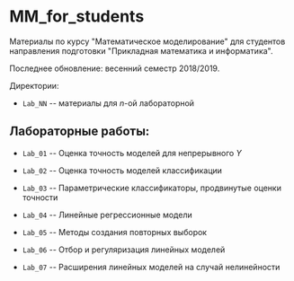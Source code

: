 # MM_for_students

Материалы по курсу "Математическое моделирование" для студентов направления подготовки "Прикладная математика и информатика".  

Последнее обновление: весенний семестр 2018/2019.  

Директории:  

* `Lab_NN` -- материалы для $n$-ой лабораторной   

## Лабораторные работы:   

* `Lab_01` -- Оценка точность моделей для непрерывного $Y$   

* `Lab_02` -- Оценка точность моделей классификации   

* `Lab_03` -- Параметрические классификаторы, продвинутые оценки точности   

* `Lab_04` -- Линейные регрессионные модели      

* `Lab_05` -- Методы создания повторных выборок    

* `Lab_06` -- Отбор и регуляризация линейных моделей    

* `Lab_07` -- Расширения линейных моделей на случай нелинейности    